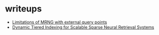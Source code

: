 # writeups

* [Limitations of MRNG with external query points](mrng_limitations_with_external_query_points.pdf)
* [Dynamic Tiered Indexing for Scalable Sparse Neural Retrieval Systems](Dynamic_Tiered_Indexing_for_Scalable_Sparse_Neural_Retrieval_Systems-1.pdf)
